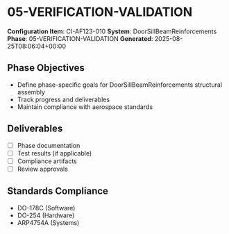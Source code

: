 # 05-VERIFICATION-VALIDATION

**Configuration Item**: CI-AF123-010
**System**: DoorSillBeamReinforcements
**Phase**: 05-VERIFICATION-VALIDATION
**Generated**: 2025-08-25T08:06:04+00:00

## Phase Objectives
- Define phase-specific goals for DoorSillBeamReinforcements structural assembly
- Track progress and deliverables
- Maintain compliance with aerospace standards

## Deliverables
- [ ] Phase documentation
- [ ] Test results (if applicable)
- [ ] Compliance artifacts
- [ ] Review approvals

## Standards Compliance
- DO-178C (Software)
- DO-254 (Hardware)
- ARP4754A (Systems)

